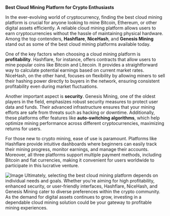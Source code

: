 **Best Cloud Mining Platform for Crypto Enthusiasts**

In the ever-evolving world of cryptocurrency, finding the best cloud mining platform is crucial for anyone looking to mine Bitcoin, Ethereum, or other digital assets efficiently. A reliable cloud mining platform allows users to earn cryptocurrencies without the hassle of maintaining physical hardware. Among the top contenders, **Hashflare**, **NiceHash**, and **Genesis Mining** stand out as some of the best cloud mining platforms available today.

One of the key factors when choosing a cloud mining platform is **profitability**. Hashflare, for instance, offers contracts that allow users to mine popular coins like Bitcoin and Litecoin. It provides a straightforward way to calculate potential earnings based on current market rates. NiceHash, on the other hand, focuses on flexibility by allowing miners to sell their hashing power directly to buyers in the network, ensuring consistent profitability even during market fluctuations.

Another important aspect is **security**. Genesis Mining, one of the oldest players in the field, emphasizes robust security measures to protect user data and funds. Their advanced infrastructure ensures that your mining efforts are safe from threats such as hacking or downtime. Additionally, these platforms offer features like **auto-switching algorithms**, which help optimize mining performance across different cryptocurrencies, maximizing returns for users.

For those new to crypto mining, ease of use is paramount. Platforms like Hashflare provide intuitive dashboards where beginners can easily track their mining progress, monitor earnings, and manage their accounts. Moreover, all three platforms support multiple payment methods, including Bitcoin and fiat currencies, making it convenient for users worldwide to participate in this lucrative venture.


![Image](https://github.com/user-attachments/assets/b8266eee-691e-4ee1-99ef-bfa10d234fd4)
Ultimately, selecting the best cloud mining platform depends on individual needs and goals. Whether you're aiming for high profitability, enhanced security, or user-friendly interfaces, Hashflare, NiceHash, and Genesis Mining cater to diverse preferences within the crypto community. As the demand for digital assets continues to grow, investing in a dependable cloud mining solution could be your gateway to profitable mining experiences.